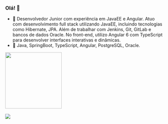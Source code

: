 ### Olá! 👋

- 🔭 Desenvolvedor Junior com experiência em JavaEE e Angular. Atuo com desenvolvimento full stack utilizando JavaEE, incluindo tecnologias como Hibernate, JPA. Além de trabalhar com Jenkins, Git, GitLab e bancos de dados Oracle. No front-end, utilizo Angular 6 com TypeScript para desenvolver interfaces interativas e dinâmicas.
- 🌱 Java, SpringBoot, TypeScript, Angular, PostgreSQL, Oracle.

<div>
  <a href="https://github.com/santullo">
  <img height="180em" src="https://github-readme-stats.vercel.app/api?username=santullo&show_icons=true&theme=dark&include_all_commits=true&count_private=true"/>
</div>
<br>
<div>
  <a href="https://www.linkedin.com/in/gabriel-santullo-rocha/" target="_blank"><img src="https://img.shields.io/badge/-LinkedIn-%230077B5?style=for-the-badge&logo=linkedin&logoColor=white" target="_blank"></a> 
</div>
